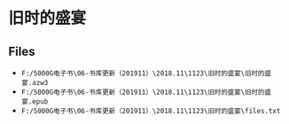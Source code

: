 # 旧时的盛宴

## Files

- `F:/5000G电子书\06-书库更新（201911）\2018.11\1123\旧时的盛宴\旧时的盛宴.azw3`
- `F:/5000G电子书\06-书库更新（201911）\2018.11\1123\旧时的盛宴\旧时的盛宴.epub`
- `F:/5000G电子书\06-书库更新（201911）\2018.11\1123\旧时的盛宴\files.txt`
